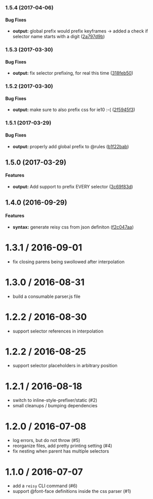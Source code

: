 <a name="1.5.4"></a>
### 1.5.4 (2017-04-06)


#### Bug Fixes

* **output:**  global prefix would prefix keyframes -> added a check if selector name starts with a digit ([2a797d9b](2a797d9b))



<a name="1.5.3"></a>
### 1.5.3 (2017-03-30)


#### Bug Fixes

* **output:**  fix selector prefixing, for real this time ([318feb50](318feb50))



<a name="1.5.2"></a>
### 1.5.2 (2017-03-30)


#### Bug Fixes

* **output:**  make sure to also prefix css for ie10 :-( ([2f5945f3](2f5945f3))



<a name="1.5.1"></a>
### 1.5.1 (2017-03-29)


#### Bug Fixes

* **output:**  properly add global prefix to @rules ([b1f22bab](b1f22bab))



<a name="1.5.0"></a>
## 1.5.0 (2017-03-29)


#### Features

* **output:**  Add support to prefix EVERY selector ([3c69f83d](3c69f83d))



<a name="1.4.0"></a>
## 1.4.0 (2016-09-29)


#### Features

* **syntax:**  generate reisy css from json definiton ([f2c047aa](f2c047aa))




1.3.1 / 2016-09-01
==================

  * fix closing parens being swollowed after interpolation

1.3.0 / 2016-08-31
==================

  * build a consumable parser.js file

1.2.2 / 2016-08-30
==================

  * support selector references in interpolation

1.2.2 / 2016-08-25
==================

  * support selector placeholders in arbitrary position

1.2.1 / 2016-08-18
==================

  * switch to inline-style-prefixer/static (#2)
  * small cleanups / bumping dependencies

1.2.0 / 2016-07-08
==================

  * log errors, but do not throw (#5)
  * reorganize files, add pretty printing setting (#4)
  * fix nesting when parent has multiple selectors

1.1.0 / 2016-07-07
==================

  * add a `reisy` CLI command (#6)
  * support @font-face definitions inside the css parser (#1)
